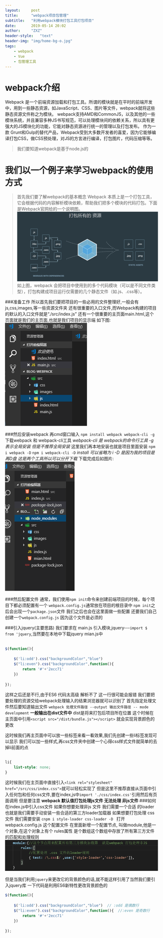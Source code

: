 ```yaml
---
layout:     post
title:      "webpack项目包管理"
subtitle:   "利用webpack模块打包工具打包项目"
date:       2019-05-14 20:02
author:     "ZXZ"
header-style:   "text"
header-img: "img/home-bg-o.jpg"
tags:
    - webpack
    - Vue
    - 包管理工具
---
```



# webpack介绍

Webpack 是一个前端资源加载和打包工具。所谓的模块就是在平时的前端开发中，用到一些静态资源，如JavaScript、CSS、图片等文件，webpack就将这些静态资源文件称之为模块。 webpack支持AMD和CommonJS，以及其他的一些模块系统，并且兼容多种JS书写规范，可以处理模块间的依赖关系，所以具有更强大的JS模块化的功能，它能对静态资源进行统一的管理以及打包发布。 作为一款 Grunt和Gulp的替代产品，Webpack受到大多数开发者的喜爱，因为它能够编译打包CSS，做CSS预处理，对JS的方言进行编译，打包图片，代码压缩等等。

>我们要知道webpack是基于node.js的


# 我们以一个例子来学习webpack的使用方式

>首先我们要了解webpack的基本概念
Webpack 本质上是一个打包工具，它会根据代码的内容解析模块依赖，帮助我们把多个模块的代码打包。下面是Webpack官网给的一个说明图。 
![img](../img/webpack.png)
如上图，webpack 会把项目中使用到的多个代码模块（可以是不同文件类型），打包构建成项目运行仅需要的几个静态文件（如.js、.css等）。

###准备工作
所以首先我们要把项目的一些必用的文件整理好,一般会有js,css,images,等一些资源文件夹
还有很重要的入口文件,而Webpack构建的项目的默认的入口文件就是“./src/index.js” 
还有一个很重要的主页面main.html,这个页面就是我们的主页面,也就是我们项目的显示端
如下图:
![img](../img/webpack-01.png)


###然后安装webpack
再cmd窗口输入 `npm install webpack webpack-cli -g` 下载webpack 和 webpack-cli工具
*webpack-cli 是 webpack的命令行工具  -g 表示全局安装 但是不推荐全局安装*
这里我们再本地安装也就是项目里面安装
`npm i webpack -D` `npm i webpack-cli -D`
*install 可以省略为 i -D 是因为我的项目是再D盘 这是两个工具所以可以分开下载*
下载完成后如图片:
![img](../img/webpack-02.png)


###然后配置文件
通常，我们使用`npm init`命令来创建前端项目的时候，每个项目下都必须配置有一个 `webpack.config.js`通常放在项目的根目录中
`npm init`之后会出现一个`package.json`文件 我们之后也会在这里面做一些配置
还要我们自己创建一个`webpack.config.js` 因为这个文件是必须的


###引入jquery(主要思路)
我们要求在 main.js 引入模块,jquery---`import $ from 'jquery`,当然要在本地中下载jquery
mian.js中
```js

$(function(){
 
    $('li:odd').css("backgroundColor","blue")
    $("li:even").css("backgroundColor",function(){
        return '#'+'2ecc71'
    })

});

```

这样之后还是不行,由于ES6 代码太高级 解析不了 这一行很可能会报错
我们要把要处理的资源交给webpack处理输入的结果浏览器就可以识别了
首先指定处理文件然后要知道输出文件
`webpack 处理文件路径 --output 输出文件路径 -- mode development`
**一般输出在dist文件中** dist是将来打包后项目所在位置
这个时候在主页面中引用`<script src="/dist/bundle.js"></script>`
就会实现背景颜色的更改

这时候我们再主页面中可以放一些标签来看一看效果,我们先创建一些li标签发现可以显示
我们可以加一些样式,再css文件夹中创建一个心得css样式文件就简单的去掉li前面的点
```css

li{
    list-style: none;
}

```
这时候我们在主页面中直接引入`<link rel="stylesheet" href="/src/css/index.css">`就可以轻松实现了
但是这里不推荐直接从页面中引入任何包和任何css文件,要在index,js中`import './css/index.css'`引用然后有页面调用
但是要注意 **webpack 默认值打包处理js文件 无法处理 非js文件** 
###如何在index.js中引入css文件
如果你想要处理非js 文件 我们需要一个合适 的loader  也就是我们需要手动安装一些合适的第三方loader加载器
如果想要打包处理 css 文件 我们需要安装 `cnpm i style-loader css-loader -D `
打开 webpack.config.js 这个配置文件 在里面新增一个配置节点, 叫做module,他是一个对象,在这个对象上有个 rules属性
是个数组这个数组中存放了所有第三方文件的匹配和处理规则
![img](../img/webpack-03.png)


但是当我们利用`jquery`来更改它的背景颜色的话,就不能这样引用了当然我们要引入jquery库
一下代码是利用ES6新特性更改背景颜色的
```js
$(function(){

    $('li:odd').css("backgroundColor","blue")  // :odd 是偶数行
    $("li:even").css("backgroundColor",function(){  //:even 是奇数行
        return '#'+'2ecc71'
    })

});

```